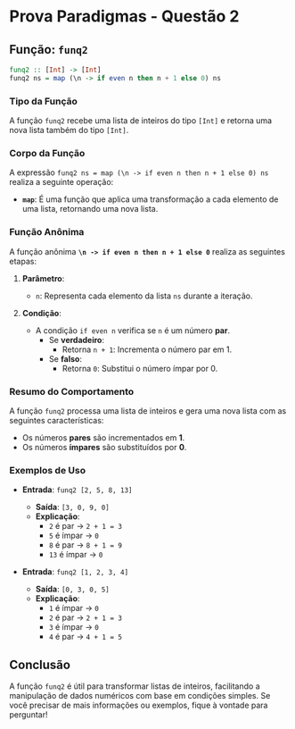 # Prova Paradigmas - Questão 2

## Função: `funq2`

```haskell
funq2 :: [Int] -> [Int]
funq2 ns = map (\n -> if even n then n + 1 else 0) ns
```

### Tipo da Função
A função `funq2` recebe uma lista de inteiros do tipo `[Int]` e retorna uma nova lista também do tipo `[Int]`.

### Corpo da Função
A expressão `funq2 ns = map (\n -> if even n then n + 1 else 0) ns` realiza a seguinte operação:

- **`map`**: É uma função que aplica uma transformação a cada elemento de uma lista, retornando uma nova lista.

### Função Anônima
A função anônima **`\n -> if even n then n + 1 else 0`** realiza as seguintes etapas:

1. **Parâmetro**:
   - `n`: Representa cada elemento da lista `ns` durante a iteração.

2. **Condição**:
   - A condição `if even n` verifica se `n` é um número **par**.
     - Se **verdadeiro**:
       - Retorna `n + 1`: Incrementa o número par em 1.
     - Se **falso**:
       - Retorna `0`: Substitui o número ímpar por 0.

### Resumo do Comportamento
A função `funq2` processa uma lista de inteiros e gera uma nova lista com as seguintes características:

- Os números **pares** são incrementados em **1**.
- Os números **ímpares** são substituídos por **0**.

### Exemplos de Uso

- **Entrada**: `funq2 [2, 5, 8, 13]`
  - **Saída**: `[3, 0, 9, 0]`
  - **Explicação**:
    - `2` é par → `2 + 1 = 3`
    - `5` é ímpar → `0`
    - `8` é par → `8 + 1 = 9`
    - `13` é ímpar → `0`

- **Entrada**: `funq2 [1, 2, 3, 4]`
  - **Saída**: `[0, 3, 0, 5]`
  - **Explicação**:
    - `1` é ímpar → `0`
    - `2` é par → `2 + 1 = 3`
    - `3` é ímpar → `0`
    - `4` é par → `4 + 1 = 5`

## Conclusão
A função `funq2` é útil para transformar listas de inteiros, facilitando a manipulação de dados numéricos com base em condições simples. Se você precisar de mais informações ou exemplos, fique à vontade para perguntar!
